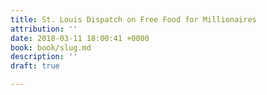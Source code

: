 ```yaml
---
title: St. Louis Dispatch on Free Food for Millionaires
attribution: ''
date: 2018-03-11 18:00:41 +0000
book: book/slug.md
description: ''
draft: true

---
```

